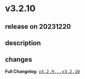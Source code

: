 # v3.2.10

## release on 20231220

## description

## changes

<strong>Full Changelog</strong>: <a class="commit-link" href="https://github.com/spring-cloud/spring-cloud-stream/compare/v3.2.9...v3.2.10"><tt>v3.2.9...v3.2.10</tt></a>

